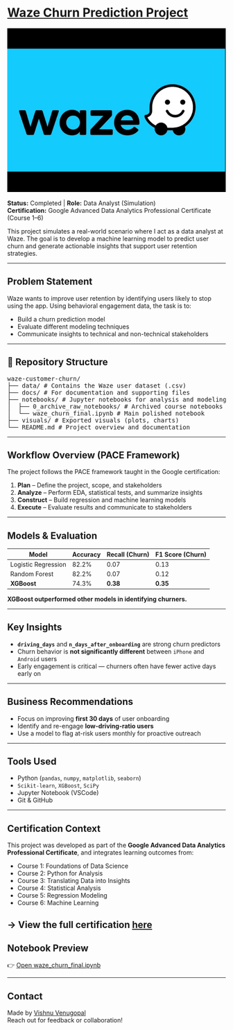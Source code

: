 # <u>Waze Churn Prediction Project</u>
![waze logo](notebooks/assets/sddefault.jpg)

**Status:** Completed | **Role:** Data Analyst (Simulation)  
**Certification:** Google Advanced Data Analytics Professional Certificate (Course 1–6)

This project simulates a real-world scenario where I act as a data analyst at Waze. The goal is to develop a machine learning model to predict user churn and generate actionable insights that support user retention strategies.

---

## Problem Statement

Waze wants to improve user retention by identifying users likely to stop using the app. Using behavioral engagement data, the task is to:

- Build a churn prediction model
- Evaluate different modeling techniques
- Communicate insights to technical and non-technical stakeholders

---
 ## 📁 Repository Structure
<pre lang="markdown">
waze-customer-churn/
├── data/ # Contains the Waze user dataset (.csv)
├── docs/ # For documentation and supporting files
├── notebooks/ # Jupyter notebooks for analysis and modeling
│  ├── 0_archive_raw_notebooks/ # Archived course notebooks
│  └── waze_churn_final.ipynb # Main polished notebook
├── visuals/ # Exported visuals (plots, charts)
└── README.md # Project overview and documentation
</pre>

---

## Workflow Overview (PACE Framework)

The project follows the PACE framework taught in the Google certification:

1. **Plan** – Define the project, scope, and stakeholders
2. **Analyze** – Perform EDA, statistical tests, and summarize insights
3. **Construct** – Build regression and machine learning models
4. **Execute** – Evaluate results and communicate to stakeholders

---

## Models & Evaluation

| Model              | Accuracy | Recall (Churn) | F1 Score (Churn) |
|-------------------|----------|----------------|------------------|
| Logistic Regression | 82.2%    | 0.07           | 0.13             |
| Random Forest       | 82.2%    | 0.07           | 0.12             |
| **XGBoost**         | 74.3%    | **0.38**       | **0.35**         |


**XGBoost outperformed other models in identifying churners.**

---

## Key Insights

- **`driving_days`** and **`n_days_after_onboarding`** are strong churn predictors
- Churn behavior is **not significantly different** between `iPhone` and `Android` users
- Early engagement is critical — churners often have fewer active days early on

---

## Business Recommendations

- Focus on improving **first 30 days** of user onboarding
- Identify and re-engage **low-driving-ratio users**
- Use a model to flag at-risk users monthly for proactive outreach

---

## Tools Used

- Python (`pandas`, `numpy`, `matplotlib`, `seaborn`)
- `Scikit-learn`, `XGBoost`, `SciPy`
- Jupyter Notebook (VSCode)
- Git & GitHub

---

## Certification Context

This project was developed as part of the **Google Advanced Data Analytics Professional Certificate**, and integrates learning outcomes from:

- Course 1: Foundations of Data Science  
- Course 2: Python for Analysis  
- Course 3: Translating Data into Insights  
- Course 4: Statistical Analysis  
- Course 5: Regression Modeling  
- Course 6: Machine Learning

-> View the full certification [here](https://www.coursera.org/professional-certificates/google-advanced-data-analytics)
---

## Notebook Preview

👉 [Open waze_churn_final.ipynb](https://github.com/venugvis/waze-customer-churn/blob/main/notebooks/waze_churn_final.ipynb)

---

## Contact

Made by [Vishnu Venugopal](https://www.linkedin.com/in/venugvis)  
Reach out for feedback or collaboration!